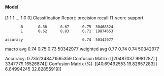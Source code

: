 #### Model
[1 1 1 ... 1 0 0]
Classification Report:
              precision    recall  f1-score   support

           0       0.86      0.67      0.75  30468324
           1       0.62      0.83      0.71  19874653

    accuracy                           0.74  50342977
   macro avg       0.74      0.75      0.73  50342977
weighted avg       0.77      0.74      0.74  50342977

Accuracy: 0.7352348471565359
Confusion Matrix:
[[20487037  9981287]
 [ 3347779 16526874]]
Confusion Matrix (%):
[[40.69492553 19.82657283]
 [ 6.64994245 32.82855919]]
